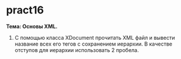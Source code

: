 # pract16
**Тема: Основы XML.**

1.	С помощью класса XDocument прочитать XML файл и вывести название всех его тегов с сохранением иерархии. В качестве отступов для иерархии использовать 2 пробела.
